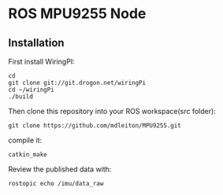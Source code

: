 ROS MPU9255 Node
================

Installation
------------

First install WiringPI:
	
	cd
	git clone git://git.drogon.net/wiringPi
	cd ~/wiringPi
	./build

Then clone this repository into your ROS workspace(src folder):

    git clone https://github.com/mdleiton/MPU9255.git
    
compile it:

    catkin_make

Review the published data with:

    rostopic echo /imu/data_raw


